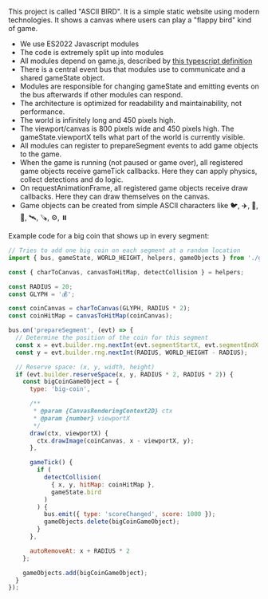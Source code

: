 This project is called "ASCII BIRD". It is a simple static website using modern technologies.
It shows a canvas where users can play a "flappy bird" kind of game.

- We use ES2022 Javascript modules
- The code is extremely split up into modules
- All modules depend on game.js, described by [this typescript definition](../public/js/game.d.ts)
- There is a central event bus that modules use to communicate and a shared gameState object.
- Modules are responsible for changing gameState and emitting events on the bus afterwards if other modules can respond.
- The architecture is optimized for readability and maintainability, not performance.
- The world is infinitely long and 450 pixels high.
- The viewport/canvas is 800 pixels wide and 450 pixels high. The gameState.viewportX tells what part of the world is currently visible.
- All modules can register to prepareSegment events to add game objects to the game.
- When the game is running (not paused or game over), all registered game objects receive gameTick callbacks. Here they can apply physics, collect detections and do logic.
- On requestAnimationFrame, all registered game objects receive draw callbacks. Here they can draw themselves on the canvas.
- Game objects can be created from simple ASCII characters like 🐦, ✈️, 🚁, 🏢, 🛰️, 🪚, ⚙️, ⏸️

Example code for a big coin that shows up in every segment:

```javascript
// Tries to add one big coin on each segment at a random location
import { bus, gameState, WORLD_HEIGHT, helpers, gameObjects } from './game.js';

const { charToCanvas, canvasToHitMap, detectCollision } = helpers;

const RADIUS = 20;
const GLYPH = '💰';

const coinCanvas = charToCanvas(GLYPH, RADIUS * 2);
const coinHitMap = canvasToHitMap(coinCanvas);

bus.on('prepareSegment', (evt) => {
  // Determine the position of the coin for this segment
  const x = evt.builder.rng.nextInt(evt.segmentStartX, evt.segmentEndX - RADIUS * 2);
  const y = evt.builder.rng.nextInt(RADIUS, WORLD_HEIGHT - RADIUS);

  // Reserve space: (x, y, width, height)
  if (evt.builder.reserveSpace(x, y, RADIUS * 2, RADIUS * 2)) {
    const bigCoinGameObject = {
      type: 'big-coin',

      /**
       * @param {CanvasRenderingContext2D} ctx
       * @param {number} viewportX
       */
      draw(ctx, viewportX) {
        ctx.drawImage(coinCanvas, x - viewportX, y);
      },

      gameTick() {
        if (
          detectCollision(
            { x, y, hitMap: coinHitMap },
            gameState.bird
          )
        ) {
          bus.emit({ type: 'scoreChanged', score: 1000 });
          gameObjects.delete(bigCoinGameObject);
        }
      },

      autoRemoveAt: x + RADIUS * 2
    };

    gameObjects.add(bigCoinGameObject);
  }
});
```